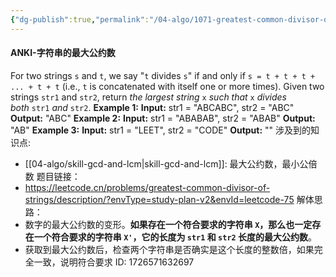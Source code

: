 ```yaml
---
{"dg-publish":true,"permalink":"/04-algo/1071-greatest-common-divisor-of-strings/","title":"字符串的最大公因子","tags":["gcd","algo","leetcode","string"],"created":"2024-09-17T19:13:52.000+08:00","updated":"2024-09-17T19:13:52.000+08:00"}
---
```



#### ANKI-字符串的最大公约数
For two strings `s` and `t`, we say "`t` divides `s`" if and only if `s = t + t + t + ... + t + t` (i.e., `t` is concatenated with itself one or more times).
Given two strings `str1` and `str2`, return _the largest string_ `x` _such that_ `x` _divides both_ `str1` _and_ `str2`.
**Example 1:**
**Input:** str1 = "ABCABC", str2 = "ABC"
**Output:** "ABC"
**Example 2:**
**Input:** str1 = "ABABAB", str2 = "ABAB"
**Output:** "AB"
**Example 3:**
**Input:** str1 = "LEET", str2 = "CODE"
**Output:** ""
涉及到的知识点:
+ [[04-algo/skill-gcd-and-lcm\|skill-gcd-and-lcm]]: 最大公约数，最小公倍数
题目链接：
+ https://leetcode.cn/problems/greatest-common-divisor-of-strings/description/?envType=study-plan-v2&envId=leetcode-75
解体思路：
+ 数字的最大公约数的变形。**如果存在一个符合要求的字符串 `X`，那么也一定存在一个符合要求的字符串 `X'`，它的长度为 `str1` 和 `str2` 长度的最大公约数**。
+ 获取到最大公约数后，检查两个字符串是否确实是这个长度的整数倍，如果完全一致，说明符合要求
ID: 1726571632697

